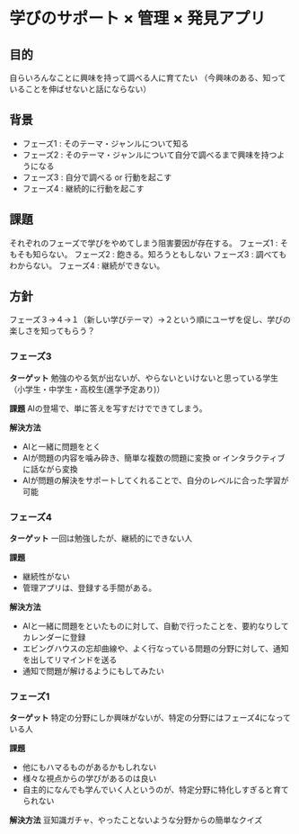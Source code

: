 # 学びのサポート × 管理 × 発見アプリ

## 目的
自らいろんなことに興味を持って調べる人に育てたい
（今興味のある、知っていることを伸ばせないと話にならない）

## 背景
- フェーズ1 : そのテーマ・ジャンルについて知る
- フェーズ2 : そのテーマ・ジャンルについて自分で調べるまで興味を持つようになる
- フェーズ3 : 自分で調べる or 行動を起こす
- フェーズ4 : 継続的に行動を起こす

## 課題
それぞれのフェーズで学びをやめてしまう阻害要因が存在する。
フェーズ1 : そもそも知らない。
フェーズ2 : 飽きる。知ろうともしない
フェーズ3 : 調べてもわからない。
フェーズ4 : 継続ができない。

## 方針
フェーズ３→４→１（新しい学びテーマ）→２という順にユーザを促し、学びの楽しさを知ってもらう？


### フェーズ3
**ターゲット**
勉強のやる気が出ないが、やらないといけないと思っている学生
（小学生・中学生・高校生(進学予定あり)）

**課題**
AIの登場で、単に答えを写すだけでできてしまう。

**解決方法**
- AIと一緒に問題をとく
- AIが問題の内容を噛み砕き、簡単な複数の問題に変換 or インタラクティブに話ながら変換
- AIが問題の解決をサポートしてくれることで、自分のレベルに合った学習が可能

### フェーズ4
**ターゲット**
一回は勉強したが、継続的にできない人

**課題**
- 継続性がない
- 管理アプリは、登録する手間がある。

**解決方法**
- AIと一緒に問題をといたものに対して、自動で行ったことを、要約なりしてカレンダーに登録
- エビングハウスの忘却曲線や、よく行なっている問題の分野に対して、通知を出してリマインドを送る
- 通知で問題が解けるようにもしてみたい


### フェーズ1
**ターゲット**
特定の分野にしか興味がないが、特定の分野にはフェーズ4になっている人

**課題**
- 他にもハマるものがあるかもしれない
- 様々な視点からの学びがあるのは良い
- 自主的になんでも学んでいく人というのが、特定分野に特化しすぎると育てられない

**解決方法**
豆知識ガチャ、やったことないような分野からの簡単なクイズ
